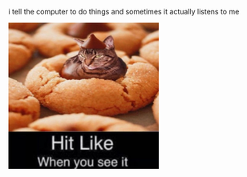 i tell the computer to do things and sometimes it actually listens to me
<!--START_SECTION:update_image-->
<img src=https://raw.githubusercontent.com/sneakykestrel/sneakykestrel/main/.github/images/hit-like-when-you-see-it.png height="" width="300" align=left alt=kitty />
<!--END_SECTION:update_image-->

